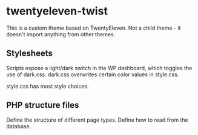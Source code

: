 # twentyeleven-twist

This is a custom theme based on TwentyEleven. Not a child theme - it doesn't import anything from other themes.

## Stylesheets

Scripts expose a light/dark switch in the WP dashboard, which toggles the use of dark.css. dark.css overwrites certain color values in style.css.

style.css has most style choices.

## PHP structure files

Define the structure of different page types. Define how to read from the database.